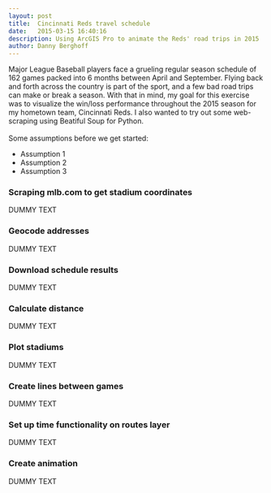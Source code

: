```yaml
---
layout: post
title:  Cincinnati Reds travel schedule
date:   2015-03-15 16:40:16
description: Using ArcGIS Pro to animate the Reds' road trips in 2015
author: Danny Berghoff
---
```

Major League Baseball players face a grueling regular season schedule of 162 games packed into 6 months between April and September. Flying back and forth across the country is part of the sport, and a few bad road trips can make or break a season. With that in mind, my goal for this exercise was to visualize the win/loss performance throughout the 2015 season for my hometown team, Cincinnati Reds. I also wanted to try out some web-scraping using Beatiful Soup for Python.
<br><br>
Some assumptions before we get started:
<ul>
	<li>Assumption 1</li>
	<li>Assumption 2</li>
	<li>Assumption 3</li>
</ul>
<h3>Scraping mlb.com to get stadium coordinates</h3>
<p>DUMMY TEXT</p>
<h3>Geocode addresses</h3>
DUMMY TEXT
<h3>Download schedule results</h3>
DUMMY TEXT
<h3>Calculate distance</h3>
DUMMY TEXT
<h3>Plot stadiums</h3>
DUMMY TEXT
<h3>Create lines between games</h3>
DUMMY TEXT
<h3>Set up time functionality on routes layer</h3>
DUMMY TEXT
<h3>Create animation</h3>
DUMMY TEXT
